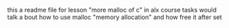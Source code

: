 this a readme file for lesson "more malloc of c" in alx course
tasks would talk a bout how to use malloc "memory allocation" and how free it after set
